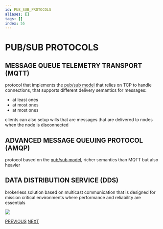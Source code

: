 ```yaml
---
id: PUB_SUB_PROTOCOLS
aliases: []
tags: []
index: 55
---
```


# PUB/SUB PROTOCOLS
## MESSAGE QUEUE TELEMETRY TRANSPORT (MQTT)

protocol that implements the [pub/sub model](PUB_SUB_MODEL.md) that relies on TCP to handle connections, that supports different delivery semantics for messages:

- at least ones
- at most ones
- at most ones

clients can also setup wills that are messages that are delivered to nodes when the node is disconnected

## ADVANCED MESSAGE QUEUING PROTOCOL (AMQP)

protocol based on the [pub/sub model](PUB_SUB_MODEL.md), richer semantics than MQTT but also heavier

## DATA DISTRIBUTION SERVICE (DDS)

brokerless solution based on multicast communication that is designed for mission critical environments where performance and reliability are essentials

![](Pasted%20image%2020240615103454.png)

[PREVIOUS](PUB_SUB_MODEL.md) [NEXT](REQUEST_RESPONSE.md)
